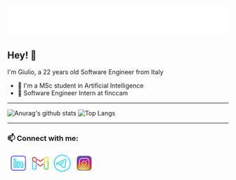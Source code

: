 <h1 align="center">
  <img src="https://raw.githubusercontent.com/giumanuz/giumanuz/master/logos/name.svg" alt="Giulio Manuzzi" />
</h1>


## Hey! 👋
I'm Giulio, a 22 years old Software Engineer from Italy
- 📝 I'm a MSc student in Artificial Intelligence
- 🚀 Software Engineer Intern at finccam


***

![Anurag's github stats](https://github-readme-stats.vercel.app/api?username=giumanuz&hide=contribs,prs&count_private=true&show_icons=true&theme=tokyonight)
![Top Langs](https://github-readme-stats.vercel.app/api/top-langs/?username=giumanuz&layout=compact&show_icons=true&card_width=445&theme=tokyonight)

---
### 📫 Connect with me:
[<img align="left" alt="giu_man | LinkedIn" width="50px" style="color:red" src="logos/linkedin.svg" />][linkedin]
[<img align="left" alt="giu_man | Gmail" width="50px" style="color:blue" src="logos/gmail.svg" />][gmail]
[<img align="left" alt="giu_man | Telegram" width="50px" style="color:blue" src="logos/telegram.svg" />][telegram]
[<img align="left" alt="giu_man | Instagram" width="50px" style="color:red" src="logos/instagram.svg" />][instagram]

[linkedin]: https://www.linkedin.com/in/giulio-manuzzi
[gmail]: mailto:giuliomanuzzi@gmail.com
[telegram]: https://t.me/giulio_man
[instagram]: https://www.instagram.com/giulio_manuzzii